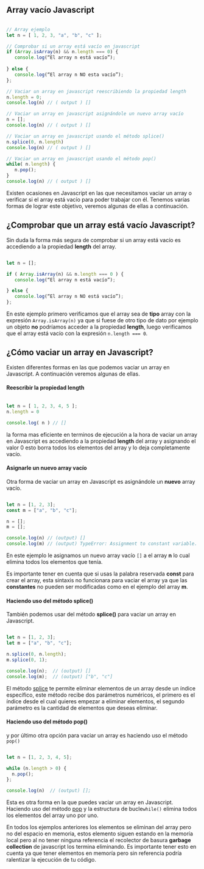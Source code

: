 ##  Array vacío Javascript

```js

// Array ejemplo
let n = [ 1, 2, 3, "a", "b", "c" ];

// Comprobar si un array está vacío en javascript
if (Array.isArray(n) && n.length === 0) {
   console.log(“El array n está vacío”);
   
} else {
   console.log(“El array n NO esta vacío”);
};

// Vaciar un array en javascript reescribiendo la propiedad length
n.length = 0;
console.log(n) // ( output ) []

// Vaciar un array en javascript asignándole un nuevo array vacío
n = [];
console.log(n) // ( output ) []

// Vaciar un array en javascript usando el método splice()
n.splice(0, n.length)
console.log(n) // ( output ) []

// Vaciar un array en javascript usando el método pop()
while( n.length) {
   n.pop();
}
console.log(n) // ( output ) []

```
Existen ocasiones en Javascript en las que necesitamos vaciar un array o verificar si el array está vacío para poder trabajar con él. Tenemos varías formas de lograr este objetivo, veremos algunas de ellas a continuación.

## ¿Comprobar que un array está vacío Javascript?

Sin duda la forma más segura de comprobar si un array está vacío es accediendo a la propiedad **length** del array. 

```js

let n = [];

if ( Array.isArray(n) && n.length === 0 ) {
   console.log(“El array n está vacío”);

} else {
   console.log(“El array n NO está vacío”);
};

```

En este ejemplo primero verificamos que el array sea de **tipo** array con la expresión `Array.isArray(n)` ya que si fuese de otro tipo de dato por ejemplo un objeto **no** podríamos acceder a la propiedad **length**, luego verificamos que el array está vacío con la expresión `n.length === 0`.

## ¿Cómo vaciar un array en Javascript?

Existen diferentes formas en las que podemos vaciar un array en Javascript. A continuación veremos algunas de ellas.

 #### Reescribir la propiedad length
 
```js

let n = [ 1, 2, 3, 4, 5 ];
n.length = 0

console.log( n ) // []

```

la forma mas eficiente en terminos de ejecución a la hora de vaciar un array en Javascript es accediendo a la propiedad **length** del array y asignando el valor 0 esto borra todos los elementos del array y lo deja completamente vacío.

#### Asignarle un nuevo array vacío

Otra forma de vaciar un array en Javascript es asignándole un **nuevo** array vacío.

```js

let n = [1, 2, 3];
const m = ["a", "b", "c"];

n = [];
m = [];

console.log(n) // (output) []
console.log(m) // (output) TypeError: Assignment to constant variable.

```

En este ejemplo le asignamos un nuevo array vacío ` [] ` a el array **n** lo cual elimina todos los elementos que tenía.

Es importante tener en cuenta que si usas la palabra reservada **const** para crear el array, esta sintaxis no funcionara para vaciar el array ya que las **constantes** no pueden ser modificadas como en el ejemplo del array **m**.

#### Haciendo uso del método splice()

También podemos usar del método **splice()** para vaciar un array en Javascript.

```js

let n = [1, 2, 3];
let m = ["a", "b", "c"];

n.splice(0, n.length);
m.splice(0, 1);

console.log(n);  // (output) []
console.log(m);  // (output) ["b", "c"]

```

El método [splice](https://developer.mozilla.org/es/docs/Web/JavaScript/Reference/Global_Objects/Array/splice) te permite eliminar elementos de un array desde un índice específico, este método recibe dos parámetros numéricos, el primero es el índice desde el cual quieres empezar a eliminar elementos, el segundo parámetro es la cantidad de elementos que deseas eliminar.

#### Haciendo uso del método pop()

y por último otra opción para vaciar un array es haciendo uso el método ` pop() `

```js

let n = [1, 2, 3, 4, 5];

while (n.length > 0) {
  n.pop();
};

console.log(n)  // (output) [];

```

Esta es otra forma en la que puedes vaciar un array en Javascript. Haciendo uso del método [pop](https://developer.mozilla.org/es/docs/Web/JavaScript/Reference/Global_Objects/Array/pop) y la estructura de bucle`while()` elimina todos los elementos del array uno por uno.

En todos los ejemplos anteriores los elementos se eliminan del array pero no del espacio en memoria, estos elemento siguen estando en la memoría local pero al no tener ninguna referencia el recolector de basura **garbage collection** de javascript los termina eliminando. Es importante tener esto en cuenta ya que tener elementos en memoría pero sin referencia podría ralentizar la ejecución de tu código.
